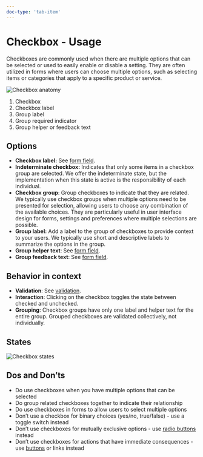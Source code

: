 ```yaml
---
doc-type: 'tab-item'
---
```

# Checkbox - Usage

Checkboxes are commonly used when there are multiple options that can be selected or used to easily enable or disable a setting. They are often utilized in forms where users can choose multiple options, such as selecting items or categories that apply to a specific product or service.

![Checkbox anatomy](https://www.figma.com/design/wEptRgAezDU1z80Cn3eZ0o/iX-Pattern-Illustrations?node-id=3364-8247&t=VCAAFzKIYCDb7nIX-4)

1. Checkbox
2. Checkbox label
3. Group label
4. Group required indicator
5. Group helper or feedback text

## Options

- **Checkbox label:** See [form field](../forms-field).
- **Indeterminate checkbox:** Indicates that only some items in a checkbox group are selected. We offer the indeterminate state, but the implementation when this state is active is the responsibility of each individual.
- **Checkbox group**: Group checkboxes to indicate that they are related. We typically use checkbox groups when multiple options need to be presented for selection, allowing users to choose any combination of the available choices. They are particularly useful in user interface design for forms, settings and preferences where multiple selections are possible.
- **Group label:** Add a label to the group of checkboxes to provide context to your users. We typically use short and descriptive labels to summarize the options in the group.
- **Group helper text**: See [form field](../forms-field).
- **Group feedback text**: See [form field](../forms-field).

## Behavior in context

- **Validation**: See [validation](../forms-validation).
- **Interaction**: Clicking on the checkbox toggles the state between checked and unchecked.
- **Grouping**: Checkbox groups have only one label and helper text for the entire group. Grouped checkboxes are validated collectively, not individually.

## States

![Checkbox states](https://www.figma.com/design/wEptRgAezDU1z80Cn3eZ0o/iX-Pattern-Illustrations?node-id=3749-1431&t=VCAAFzKIYCDb7nIX-4)

## Dos and Don’ts

- Do use checkboxes when you have multiple options that can be selected
- Do group related checkboxes together to indicate their relationship
- Do use checkboxes in forms to allow users to select multiple options
- Don’t use a checkbox for binary choices (yes/no, true/false) - use a toggle switch instead
- Don’t use checkboxes for mutually exclusive options - use [radio buttons](../radio) instead
- Don’t use checkboxes for actions that have immediate consequences - use [buttons](../button) or links instead
